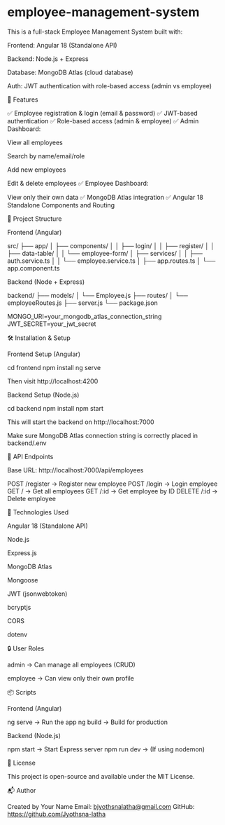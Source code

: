 # employee-management-system
This is a full-stack Employee Management System built with:

Frontend: Angular 18 (Standalone API)

Backend: Node.js + Express

Database: MongoDB Atlas (cloud database)

Auth: JWT authentication with role-based access (admin vs employee)

🧩 Features

✅ Employee registration & login (email & password)
✅ JWT-based authentication
✅ Role-based access (admin & employee)
✅ Admin Dashboard:

View all employees

Search by name/email/role

Add new employees

Edit & delete employees
✅ Employee Dashboard:

View only their own data
✅ MongoDB Atlas integration
✅ Angular 18 Standalone Components and Routing

📁 Project Structure

Frontend (Angular)

src/
├── app/
│ ├── components/
│ │ ├── login/
│ │ ├── register/
│ │ ├── data-table/
│ │ └── employee-form/
│ ├── services/
│ │ ├── auth.service.ts
│ │ └── employee.service.ts
│ ├── app.routes.ts
│ └── app.component.ts

Backend (Node + Express)

backend/
├── models/
│ └── Employee.js
├── routes/
│ └── employeeRoutes.js
├── server.js
└── package.json


MONGO_URI=your_mongodb_atlas_connection_string
JWT_SECRET=your_jwt_secret

🛠 Installation & Setup

Frontend Setup (Angular)

cd frontend
npm install
ng serve

Then visit http://localhost:4200

Backend Setup (Node.js)

cd backend
npm install
npm start

This will start the backend on http://localhost:7000

Make sure MongoDB Atlas connection string is correctly placed in backend/.env

🧪 API Endpoints

Base URL: http://localhost:7000/api/employees

POST /register → Register new employee
POST /login → Login employee
GET / → Get all employees
GET /:id → Get employee by ID
DELETE /:id → Delete employee

🧠 Technologies Used

Angular 18 (Standalone API)

Node.js

Express.js

MongoDB Atlas

Mongoose

JWT (jsonwebtoken)

bcryptjs

CORS

dotenv

🔒 User Roles

admin → Can manage all employees (CRUD)

employee → Can view only their own profile

📦 Scripts

Frontend (Angular)

ng serve → Run the app
ng build → Build for production

Backend (Node.js)

npm start → Start Express server
npm run dev → (If using nodemon)


📄 License

This project is open-source and available under the MIT License.

📬 Author

Created by Your Name
Email: bjyothsnalatha@gmail.com
GitHub: https://github.com/Jyothsna-latha
